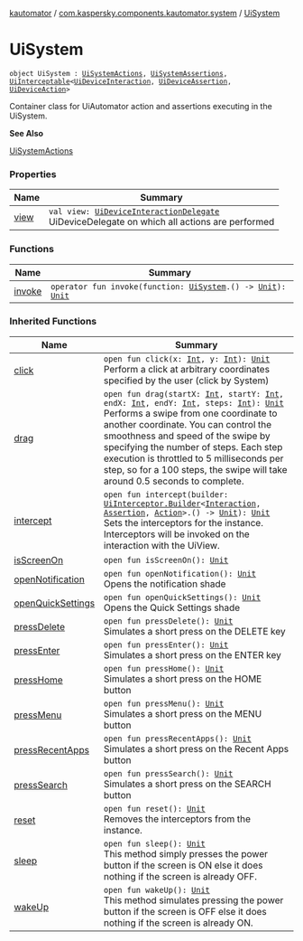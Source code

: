 [kautomator](../../index.md) / [com.kaspersky.components.kautomator.system](../index.md) / [UiSystem](./index.md)

# UiSystem

`object UiSystem : `[`UiSystemActions`](../-ui-system-actions/index.md)`, `[`UiSystemAssertions`](../-ui-system-assertions/index.md)`, `[`UiInterceptable`](../../com.kaspersky.components.kautomator.intercept.base/-ui-interceptable/index.md)`<`[`UiDeviceInteraction`](../../com.kaspersky.components.kautomator.intercept.interaction/-ui-device-interaction/index.md)`, `[`UiDeviceAssertion`](../../com.kaspersky.components.kautomator.intercept.operation/-ui-device-assertion.md)`, `[`UiDeviceAction`](../../com.kaspersky.components.kautomator.intercept.operation/-ui-device-action.md)`>`

Container class for UiAutomator action and assertions executing in the UiSystem.

**See Also**

[UiSystemActions](../-ui-system-actions/index.md)

### Properties

| Name | Summary |
|---|---|
| [view](view.md) | `val view: `[`UiDeviceInteractionDelegate`](../../com.kaspersky.components.kautomator.intercept.delegate/-ui-device-interaction-delegate/index.md)<br>UiDeviceDelegate on which all actions are performed |

### Functions

| Name | Summary |
|---|---|
| [invoke](invoke.md) | `operator fun invoke(function: `[`UiSystem`](./index.md)`.() -> `[`Unit`](https://kotlinlang.org/api/latest/jvm/stdlib/kotlin/-unit/index.html)`): `[`Unit`](https://kotlinlang.org/api/latest/jvm/stdlib/kotlin/-unit/index.html) |

### Inherited Functions

| Name | Summary |
|---|---|
| [click](../-ui-system-actions/click.md) | `open fun click(x: `[`Int`](https://kotlinlang.org/api/latest/jvm/stdlib/kotlin/-int/index.html)`, y: `[`Int`](https://kotlinlang.org/api/latest/jvm/stdlib/kotlin/-int/index.html)`): `[`Unit`](https://kotlinlang.org/api/latest/jvm/stdlib/kotlin/-unit/index.html)<br>Perform a click at arbitrary coordinates specified by the user (click by System) |
| [drag](../-ui-system-actions/drag.md) | `open fun drag(startX: `[`Int`](https://kotlinlang.org/api/latest/jvm/stdlib/kotlin/-int/index.html)`, startY: `[`Int`](https://kotlinlang.org/api/latest/jvm/stdlib/kotlin/-int/index.html)`, endX: `[`Int`](https://kotlinlang.org/api/latest/jvm/stdlib/kotlin/-int/index.html)`, endY: `[`Int`](https://kotlinlang.org/api/latest/jvm/stdlib/kotlin/-int/index.html)`, steps: `[`Int`](https://kotlinlang.org/api/latest/jvm/stdlib/kotlin/-int/index.html)`): `[`Unit`](https://kotlinlang.org/api/latest/jvm/stdlib/kotlin/-unit/index.html)<br>Performs a swipe from one coordinate to another coordinate. You can control the smoothness and speed of the swipe by specifying the number of steps. Each step execution is throttled to 5 milliseconds per step, so for a 100 steps, the swipe will take around 0.5 seconds to complete. |
| [intercept](../../com.kaspersky.components.kautomator.intercept.base/-ui-interceptable/intercept.md) | `open fun intercept(builder: `[`UiInterceptor.Builder`](../../com.kaspersky.components.kautomator.intercept.base/-ui-interceptor/-builder/index.md)`<`[`Interaction`](../../com.kaspersky.components.kautomator.intercept.base/-ui-interceptable/index.md#Interaction)`, `[`Assertion`](../../com.kaspersky.components.kautomator.intercept.base/-ui-interceptable/index.md#Assertion)`, `[`Action`](../../com.kaspersky.components.kautomator.intercept.base/-ui-interceptable/index.md#Action)`>.() -> `[`Unit`](https://kotlinlang.org/api/latest/jvm/stdlib/kotlin/-unit/index.html)`): `[`Unit`](https://kotlinlang.org/api/latest/jvm/stdlib/kotlin/-unit/index.html)<br>Sets the interceptors for the instance. Interceptors will be invoked on the interaction with the UiView. |
| [isScreenOn](../-ui-system-assertions/is-screen-on.md) | `open fun isScreenOn(): `[`Unit`](https://kotlinlang.org/api/latest/jvm/stdlib/kotlin/-unit/index.html) |
| [openNotification](../-ui-system-actions/open-notification.md) | `open fun openNotification(): `[`Unit`](https://kotlinlang.org/api/latest/jvm/stdlib/kotlin/-unit/index.html)<br>Opens the notification shade |
| [openQuickSettings](../-ui-system-actions/open-quick-settings.md) | `open fun openQuickSettings(): `[`Unit`](https://kotlinlang.org/api/latest/jvm/stdlib/kotlin/-unit/index.html)<br>Opens the Quick Settings shade |
| [pressDelete](../-ui-system-actions/press-delete.md) | `open fun pressDelete(): `[`Unit`](https://kotlinlang.org/api/latest/jvm/stdlib/kotlin/-unit/index.html)<br>Simulates a short press on the DELETE key |
| [pressEnter](../-ui-system-actions/press-enter.md) | `open fun pressEnter(): `[`Unit`](https://kotlinlang.org/api/latest/jvm/stdlib/kotlin/-unit/index.html)<br>Simulates a short press on the ENTER key |
| [pressHome](../-ui-system-actions/press-home.md) | `open fun pressHome(): `[`Unit`](https://kotlinlang.org/api/latest/jvm/stdlib/kotlin/-unit/index.html)<br>Simulates a short press on the HOME button |
| [pressMenu](../-ui-system-actions/press-menu.md) | `open fun pressMenu(): `[`Unit`](https://kotlinlang.org/api/latest/jvm/stdlib/kotlin/-unit/index.html)<br>Simulates a short press on the MENU button |
| [pressRecentApps](../-ui-system-actions/press-recent-apps.md) | `open fun pressRecentApps(): `[`Unit`](https://kotlinlang.org/api/latest/jvm/stdlib/kotlin/-unit/index.html)<br>Simulates a short press on the Recent Apps button |
| [pressSearch](../-ui-system-actions/press-search.md) | `open fun pressSearch(): `[`Unit`](https://kotlinlang.org/api/latest/jvm/stdlib/kotlin/-unit/index.html)<br>Simulates a short press on the SEARCH button |
| [reset](../../com.kaspersky.components.kautomator.intercept.base/-ui-interceptable/reset.md) | `open fun reset(): `[`Unit`](https://kotlinlang.org/api/latest/jvm/stdlib/kotlin/-unit/index.html)<br>Removes the interceptors from the instance. |
| [sleep](../-ui-system-actions/sleep.md) | `open fun sleep(): `[`Unit`](https://kotlinlang.org/api/latest/jvm/stdlib/kotlin/-unit/index.html)<br>This method simply presses the power button if the screen is ON else it does nothing if the screen is already OFF. |
| [wakeUp](../-ui-system-actions/wake-up.md) | `open fun wakeUp(): `[`Unit`](https://kotlinlang.org/api/latest/jvm/stdlib/kotlin/-unit/index.html)<br>This method simulates pressing the power button if the screen is OFF else it does nothing if the screen is already ON. |
